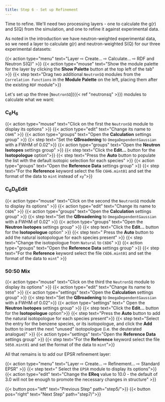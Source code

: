```yaml
---
title: Step 6 - Set up Refinement
---
```



Time to refine. We'll need two processing layers - one to calculate the g(r) and S(Q) from the simulation, and one to refine it against experimental data.

As noted in the introduction we have neutron-weighted experimental data, so we need a layer to calculate g(r) and neutron-weighted S(Q) for our three experimental datasets:

{{< action type="menu" text="Layer &#8680; Create... &#8680; Calculate... &#8680; RDF and Neutron S(Q)" >}}
{{< action type="mouse" text="Show the module palette for the layer by clicking the **Show Palette** button at the top left of the tab" >}}
{{< step text="Drag two additional `NeutronSQ` modules from the `Correlation Functions` in the **Module Palette** on the left, placing them after the existing `RDF` module">}}

Let's set up the three [`NeutronSQ`]({{< ref "neutronsq" >}}) modules to calculate what we want:

### C<sub>6</sub>H<sub>6</sub>

{{< action type="mouse" text="Click on the first the `NeutronSQ` module to display its options" >}}
{{< action type="edit" text="Change its name to `C6H6`" >}}
{{< action type="groups" text="Open the **Calculation** settings group" >}}
{{< step text="Set the **QBroadening** to `OmegaDependentGaussian` with a FWHM of 0.02">}}
{{< action type="groups" text="Open the **Neutron Isotopes** settings group" >}}
{{< step text="Click the **Edit...** button for the **Isotopologue** option">}}
{{< step text="Press the **Auto** button to populate the list with the default isotopic selection for each species" >}}
{{< action type="groups" text="Open the **Reference Data** settings group" >}}
{{< step text="For the **Reference** keyword select the file `C6H6.mint01` and set the format of the data to `mint` instead of `xy`">}}


### C<sub>6</sub>D<sub>6</sub>Edit

{{< action type="mouse" text="Click on the second the `NeutronSQ` module to display its options" >}}
{{< action type="edit" text="Change its name to `C6D6`" >}}
{{< action type="groups" text="Open the **Calculation** settings group" >}}
{{< step text="Set the **QBroadening** to `OmegaDependentGaussian` with a FWHM of 0.02" >}}
{{< action type="groups" text="Open the **Neutron Isotopes** settings group" >}}
{{< step text="Click the **Edit...** button for the **Isotopologue** option" >}}
{{< step text=" Press the **Auto** button to add the natural isotopologue for each species present" >}}
{{< step text="Change the isotopologue from `Natural` to `C6D6`" >}}
{{< action type="groups" text="Open the **Reference Data** settings group" >}}
{{< step text="For the **Reference** keyword select the file `C6D6.mint01` and set the format of the data to `mint`" >}}

### 50:50 Mix

{{< action type="mouse" text="Click on the third the `NeutronSQ` module to display its options" >}}
{{< action type="edit" text="Change its name to `5050`" >}}
{{< action type="settings" text="Open the **Calculation** settings group" >}}
{{< step text="Set the **QBroadening** to `OmegaDependentGaussian` with a FWHM of 0.02">}}
{{< action type="settings" text=" Open the **Neutron Isotopes** settings group" >}}
{{< step text="Click the **Edit...** button for the **Isotopologue** option">}}
{{< step text="Press the **Auto** button to add the natural isotopologue for each species present">}}
{{< step text="Select the entry for the benzene species, or its isotopologue, and click the **Add** button to insert the next \"unused\" isotopologue (i.e. the deuterated analogue)" >}}
{{< action type="settings" text="Open the **Reference Data** settings group" >}}
{{< step text="For the **Reference** keyword select the file `5050.mint01` and set the format of the data to `mint`">}}


All that remains is to add our EPSR refinement layer:

{{< action type="menu" text="Layer &#8680; Create... &#8680; Refinement... &#8680; Standard EPSR" >}}
{{< step text=" Select the `EPSR` module to display its options">}}
{{< action type="edit" text="Change the **EReq** value to 10.0 - the default of 3.0 will not be enough to promote the necessary changes in structure" >}}


{{< button pos="left" text="Previous Step" path="step5/">}}
{{< button pos="right" text="Next Step" path="step7/">}}
